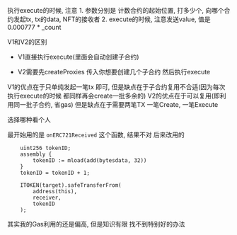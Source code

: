 
执行execute的时候, 注意
    1. 参数分别是 计数合约的起始位置, 打多少个, 向哪个合约发起tx, tx的data, NFT的接收者
    2. execute的时候, 注意发送value, 值是 0.000777 * _count

V1和V2的区别

 - V1直接执行execute(里面会自动创建子合约)

 - V2需要先createProxies 传入你想要创建几个子合约
    然后执行execute


V1的优点在于只单纯发起一笔tx 即可, 但是缺点在于子合约复用不合适(因为每次执行execute的时候 都同样再会create一批多余的)
V2的优点在于可以复用(即利用同一批子合约, 省gas) 但是缺点在于需要两笔TX 一笔Create, 一笔Execute

选择哪种看个人



最开始用的是 `onERC721Received` 这个函数, 结果不对
后来改用的
```
    uint256 tokenID;
    assembly {
        tokenID := mload(add(bytesdata, 32))
    }
    tokenID = tokenID + 1;

    ITOKEN(target).safeTransferFrom(
        address(this),
        receiver,
        tokenID
    );
```

其实我的Gas利用的还是偏高, 但是知识有限 找不到特别好的办法